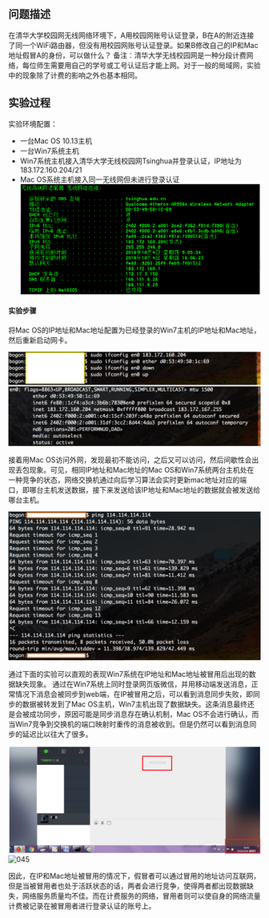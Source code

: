 ## 问题描述

在清华大学校园网无线网络环境下，A用校园网账号认证登录，B在A的附近连接了同一个WiFi路由器，但没有用校园网账号认证登录。如果B修改自己的IP和Mac地址假冒A的身份，可以做什么？
备注：清华大学无线校园网是一种分段计费网络，每位师生需要用自己的学号或工号认证后才能上网。对于一般的局域网，实验中的现象除了计费的影响之外也基本相同。

## 实验过程
实验环境配置：
- 一台Mac OS 10.13主机
- 一台Win7系统主机
- Win7系统主机接入清华大学无线校园网Tsinghua并登录认证，IP地址为183.172.160.204/21
- Mac OS系统主机接入同一无线网但未进行登录认证
![029](https://github.com/DBullet/UCore/blob/master/homework/image029.png)

#### 实验步骤
 
将Mac OS的IP地址和Mac地址配置为已经登录的Win7主机的IP地址和Mac地址，然后重新启动网卡。

![037](https://github.com/DBullet/UCore/blob/master/homework/image037.png)
![039](https://github.com/DBullet/UCore/blob/master/homework/image039.png)

接着用Mac OS访问外网，发现最初不能访问，之后又可以访问，然后间歇性会出现丢包现象。可见，相同IP地址和Mac地址的Mac OS和Win7系统两台主机处在一种竞争的状态，网络交换机通过向后学习算法会实时更新mac地址对应的端口，即哪台主机发送数据，接下来发送给该IP地址和Mac地址的数据就会被发送给哪台主机。

![041](https://github.com/DBullet/UCore/blob/master/homework/image041.png)
 
通过下面的实验可以直观的表现Win7系统在IP地址和Mac地址被冒用后出现的数据缺失现象。
通过在Win7系统上同时登录网页版微信，并用移动端发送消息，正常情况下消息会被同步到web端，在IP被冒用之后，可以看到消息同步失败，即同步的数据被转发到了Mac OS主机，Win7主机出现了数据缺失。这条消息最终还是会被成功同步，原因可能是同步消息存在确认机制，Mac OS不会进行确认，而当Win7竞争到交换机的端口映射时重传的消息被收到。但是仍然可以看到消息同步的延迟比以往大了很多。

![043](https://github.com/DBullet/UCore/blob/master/homework/image043.png)
![045](https://github.com/DBullet/UCore/blob/master/homework/image045.png)

因此，在IP和Mac地址被冒用的情况下，假冒者可以通过冒用的地址访问互联网，但是当被冒用者也处于活跃状态的话，两者会进行竞争，使得两者都出现数据缺失，网络服务质量均不佳。而在计费服务的网络，冒用者则可以使自身的网络流量计费被记录在被冒用者进行登录认证的账号上。
